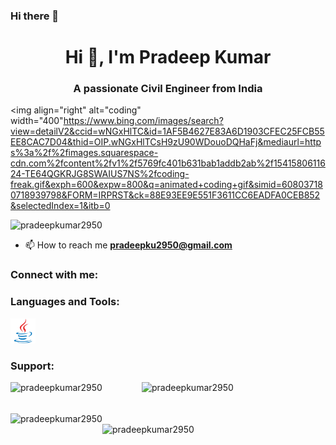 ### Hi there 👋

<!--
**pradeepkumar2950/pradeepkumar2950** is a ✨ _special_ ✨ repository because its `README.md` (this file) appears on your GitHub profile.

Here are some ideas to get you started:

- 🔭 I’m currently working on ...
- 🌱 I’m currently learning ...
- 👯 I’m looking to collaborate on ...
- 🤔 I’m looking for help with ...
- 💬 Ask me about ...
- 📫 How to reach me: ...
- 😄 Pronouns: ...
- ⚡ Fun fact: ...
-->
<h1 align="center">Hi 👋, I'm Pradeep Kumar</h1>
<h3 align="center">A passionate Civil Engineer from India</h3>

<img align="right" alt="coding" width="400"https://www.bing.com/images/search?view=detailV2&ccid=wNGxHlTC&id=1AF5B4627E83A6D1903CFEC25FCB55EE8CAC7D04&thid=OIP.wNGxHlTCsH9zU90WDouoDQHaFj&mediaurl=https%3a%2f%2fimages.squarespace-cdn.com%2fcontent%2fv1%2f5769fc401b631bab1addb2ab%2f1541580611624-TE64QGKRJG8SWAIUS7NS%2fcoding-freak.gif&exph=600&expw=800&q=animated+coding+gif&simid=608037180718939798&FORM=IRPRST&ck=88E93EE9E551F3611CC6EADFA0CEB852&selectedIndex=1&itb=0



<p align="left"> <img src="https://komarev.com/ghpvc/?username=pradeepkumar2950&label=Profile%20views&color=0e75b6&style=flat" alt="pradeepkumar2950" /> </p>

- 📫 How to reach me **pradeepku2950@gmail.com**

<h3 align="left">Connect with me:</h3>
<p align="left">
</p>

<h3 align="left">Languages and Tools:</h3>
<p align="left"> <a href="https://www.java.com" target="_blank" rel="noreferrer"> <img src="https://raw.githubusercontent.com/devicons/devicon/master/icons/java/java-original.svg" alt="java" width="40" height="40"/> </a> </p>

<h3 align="left">Support:</h3>
<p><a href="https://www.buymeacoffee.com/pradeepkumar2950"> <img align="left" src="https://cdn.buymeacoffee.com/buttons/v2/default-yellow.png" height="50" width="210" alt="pradeepkumar2950" /></a><a href="https://ko-fi.com/pradeepkumar2950"> <img align="left" src="https://cdn.ko-fi.com/cdn/kofi3.png?v=3" height="50" width="210" alt="pradeepkumar2950" /></a></p><br><br>

<p><img align="left" src="https://github-readme-stats.vercel.app/api/top-langs?username=pradeepkumar2950&show_icons=true&locale=en&layout=compact" alt="pradeepkumar2950" /></p>

<p>&nbsp;<img align="center" src="https://github-readme-stats.vercel.app/api?username=pradeepkumar2950&show_icons=true&locale=en" alt="pradeepkumar2950" /></p>
